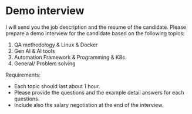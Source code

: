 # Demo interview

I will send you the job description and the resume of the candidate. Please prepare a demo interview for the candidate based on the following topics:

1. QA methodology & Linux & Docker
2. Gen AI & AI tools
3. Automation Framework & Programming & K8s
4. General/ Problem solving

Requirements:

- Each topic should last about 1 hour.
- Please provide the questions and the example detail answers for each questions.
- Include also the salary negotiation at the end of the interview.
